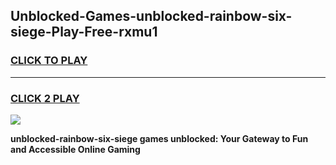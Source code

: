 
## Unblocked-Games-unblocked-rainbow-six-siege-Play-Free-rxmu1
<h3>
<a href="https://premium76.site?title=unblocked-rainbow-six-siege&ref=18A1">CLICK TO PLAY</a></h3>
<hr>

<h3>
<a href="https://premium76.site?title=unblocked-rainbow-six-siege&ref=18A1">CLICK 2 PLAY</a>
  
</h3>

<a href="https://premium76.site?title=unblocked-rainbow-six-siege&ref=18A1"><img src="https://clearcache.store/games.png"></a>


**unblocked-rainbow-six-siege games unblocked: Your Gateway to Fun and Accessible Online Gaming**
